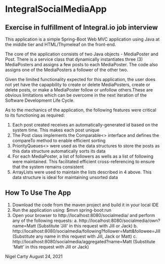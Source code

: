 # IntegralSocialMediaApp
## Exercise in fulfillment of Integral.io job interview

This application is a simple Spring-Boot Web MVC application using Java at the middle tier and HTML/Thymeleaf on the front-end.

The core of the application consists of two Java objects - MediaPoster and Post. There is a service class that dynamically 
instantiates three (3) MediaPosters and assigns a few posts to each MediaPoster. The code also assigns one of the MediaPosters
a follower of the other two. 

Given the limited functionality expected for this application, the user does not yet have the capapbility to create or delete 
MediaPosters, create or delete posts, or make a MediaPoster follow or unfollow others.These are obvious limitations which can 
be overcome in the next iteration of the Software Development Life Cycle.

As to the mechanics of the application, the following features were critical to its functioning as required:
1. Each post created receives an automatically-generated id based on the system time. This makes each post unique
2. The Post class implements the Comparable<> interface and defines the compareTo method to enable efficient sorting
3. PriorityQueues<> were used as the data structures to store the posts as this data structure automatically sorts its data
4. For each MediaPoster, a list of followers as wells as a list of following were maintained. This facilitated efficient 
   cross-referencing to ensure that the system remains consistent
5. ArrayLists were used to maintain the lists described in 4 above. This data structure is ideal for maintaining unsorted data

## How To Use The App
1. Download the code from the maven project and build it in your local IDE
2. Run the application using: $mvn spring-boot:run
3. Open your browser to http://localhost:8080/socialmedia/ and perform any of the following requests:
   a. http://localhost:8080/socialmedia/own?name=Matt   (Substitute 'Jill' in this request with Jill or Jack)
   b. http://localhost:8080/socialmedia/following?follower=Matt&followee=Jill   (Substitute any name in this request with Jill, Jack or Matt)
   c. http://localhost:8080/socialmedia/aggregated?name=Matt   (Substitute 'Matt' in this request with Jill or Jack)

Nigel Carty
August 24, 2021
